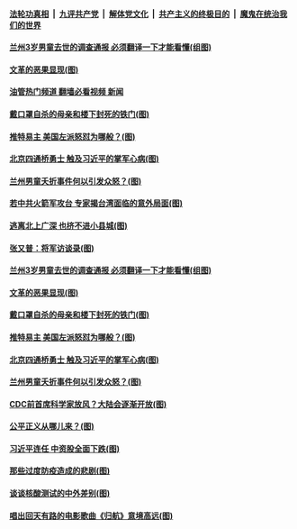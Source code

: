 ####  [法轮功真相](../../../../basic/blob/master/README.md?t=11080331) &nbsp;|&nbsp; [九评共产党](../../../../9ping.md/blob/master/README.md?t=11080331) &nbsp;|&nbsp; [解体党文化](../../../../jtdwh.md/blob/master/README.md?t=11080331)  &nbsp;|&nbsp; [共产主义的终极目的](../../../../gczydzjmd.md/blob/master/README.md?t=11080331) &nbsp;|&nbsp; [魔鬼在统治我们的世界](../../../../mgztzwmdsj.md/blob/master/README.md?t=11080331) 

#### [兰州3岁男童去世的调查通报 必须翻译一下才能看懂(组图)](../pages/p4/1021054.md?t=11080331) 

#### [文革的恶果显现(图)](../pages/p4/1021053.md?t=11080331) 

#### [油管热门频道 翻墙必看视频 新闻](http://129.146.143.75:81/youtube.html?11080331)

#### [戴口罩自杀的母亲和楼下封死的铁门(图)](../pages/p4/1020992.md?t=11080331) 

#### [推特易主 美国左派怒怼为哪般？(图)](../pages/p4/1020995.md?t=11080331) 

#### [北京四通桥勇士 触及习近平的掌军心病(图)](../pages/p4/1020993.md?t=11080331) 

#### [兰州男童夭折事件何以引发众怒？(图)](../pages/p4/1020991.md?t=11080331) 

#### [若中共火箭军攻台 专家揭台湾面临的意外局面(图)](../pages/p4/1021111.md?t=11080331) 


#### [逃离北上广深 也挤不进小县城(图)](../pages/p4/1021058.md?t=11080331) 

#### [张又普：将军访谈录(图)](../pages/p4/1021057.md?t=11080331) 

#### [兰州3岁男童去世的调查通报 必须翻译一下才能看懂(组图)](../pages/p4/1021054.md?t=11080331) 

#### [文革的恶果显现(图)](../pages/p4/1021053.md?t=11080331) 



#### [戴口罩自杀的母亲和楼下封死的铁门(图)](../pages/p4/1020992.md?t=11080331) 

#### [推特易主 美国左派怒怼为哪般？(图)](../pages/p4/1020995.md?t=11080331) 

#### [北京四通桥勇士 触及习近平的掌军心病(图)](../pages/p4/1020993.md?t=11080331) 

#### [兰州男童夭折事件何以引发众怒？(图)](../pages/p4/1020991.md?t=11080331) 



#### [CDC前首席科学家放风？大陆会逐渐开放(图)](../pages/p4/1020889.md?t=11080331) 

#### [公平正义从哪儿来？(图)](../pages/p4/1020894.md?t=11080331) 

#### [习近平连任 中资股全面下跌(图)](../pages/p4/1020896.md?t=11080331) 

#### [那些过度防疫造成的悲剧(图)](../pages/p4/1020893.md?t=11080331) 

#### [谈谈核酸测试的中外差别(图)](../pages/p4/1020824.md?t=11080331) 

#### [唱出回天有路的电影歌曲《归航》意境高远(图)](../pages/p4/1020917.md?t=11080331) 

<img src='http://gfw-breaker.win/goodnews/indexes/p4.md' width='0px' height='0px'/>
